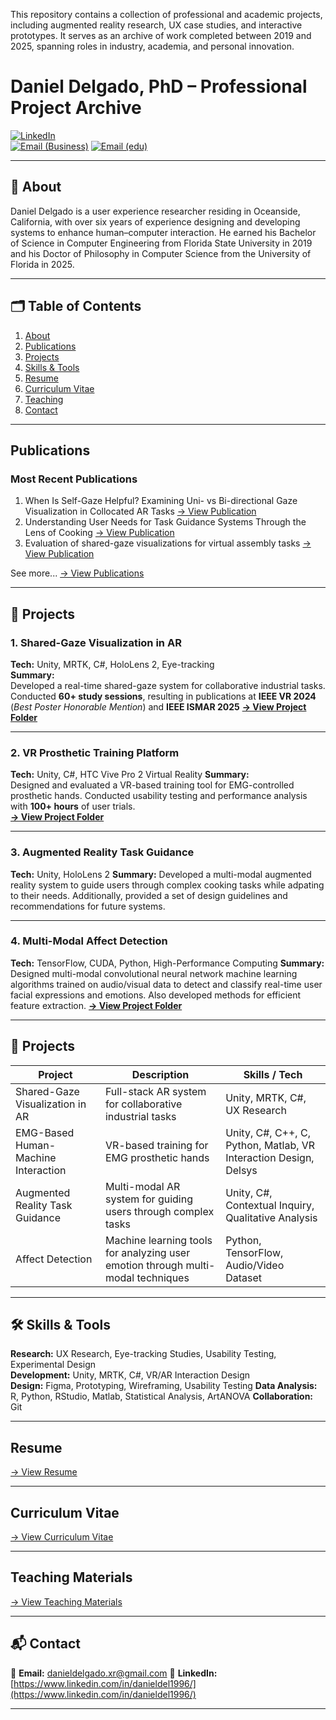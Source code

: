 This repository contains a collection of professional and academic projects, including augmented reality research, UX case studies, and interactive prototypes. It serves as an archive of work completed between 2019 and 2025, spanning roles in industry, academia, and personal innovation.

# Daniel Delgado, PhD – Professional Project Archive

[![LinkedIn](https://img.shields.io/badge/LinkedIn-Profile-blue)](https://www.linkedin.com/in/danieldel1996/)  
[![Email (Business)](https://img.shields.io/badge/Email-Contact-lightgrey)](mailto:danieldeldelgado.xr@gmail.com)
[![Email (edu)](https://img.shields.io/badge/Email-Contact-lightgrey)](mailto:danieldel@ufl.edu)


---

## 📖 About

Daniel Delgado is a user experience researcher residing in Oceanside, California, with over six years of experience designing and developing systems to enhance human–computer interaction. He earned his Bachelor of Science in Computer Engineering from Florida State University in 2019 and his Doctor of Philosophy in Computer Science from the University of Florida in 2025.

---

## 🗂 Table of Contents
1. [About](#-about)  
2. [Publications](#-publications)  
3. [Projects](#-projects)  
4. [Skills & Tools](#-skills--tools)
5. [Resume](#-resume)
6. [Curriculum Vitae](#-curriculum-vitae)
7. [Teaching](#-teaching)
8. [Contact](#-contact)  

---
## Publications
### Most Recent Publications
1. When Is Self-Gaze Helpful? Examining Uni- vs Bi-directional Gaze Visualization in Collocated AR Tasks [→ View Publication](Publications/When-is-Self-Gaze-Necessary.pdf)
2. Understanding User Needs for Task Guidance Systems Through the Lens of Cooking [→ View Publication](Publications/Understanding-User-Needs.pdf)
4. Evaluation of shared-gaze visualizations for virtual assembly tasks [→ View Publication](Publications/Evaluation-of-SGV.pdf)

See more... [→ View Publications](/Portfolio/tree/main/Publications/)

___

## 🌟 Projects

### **1. Shared-Gaze Visualization in AR**
**Tech:** 
Unity, MRTK, C#, HoloLens 2, Eye-tracking  
**Summary:**  
Developed a real-time shared-gaze system for collaborative industrial tasks. Conducted **60+ study sessions**, resulting in publications at **IEEE VR 2024** (*Best Poster Honorable Mention*) and **IEEE ISMAR 2025**
**[→ View Project Folder](/Portfolio/Projects/Shared-Gaze-Visualizations/)**

___

### **2. VR Prosthetic Training Platform**
**Tech:** 
Unity, C#, HTC Vive Pro 2 Virtual Reality
**Summary:**  
Designed and evaluated a VR-based training tool for EMG-controlled prosthetic hands. Conducted usability testing and performance analysis with **100+ hours** of user trials.  
**[→ View Project Folder](/Portfolio/Projects/EMG-Based-Human-Machine-Interface/)**

---
### **3. Augmented Reality Task Guidance**
**Tech:** 
Unity, HoloLens 2 
**Summary:** 
Developed a multi-modal augmented reality system to guide users through complex cooking tasks while adpating to their needs. Additionally, provided a set of design guidelines and recommendations for future systems.

___
### **4. Multi-Modal Affect Detection**
**Tech:** 
TensorFlow, CUDA, Python, High-Performance Computing
**Summary:** 
Designed multi-modal convolutional neural network machine learning algorithms trained on audio/visual data to detect and classify real-time user facial expressions and emotions. Also developed methods for efficient feature extraction.
**[→ View Project Folder](/Portfolio/Projects/Machine-Learning-Affect-Detection/)**
___

## 📂 Projects

| Project | Description | Skills / Tech |
|---------|-------------|---------------|
| Shared-Gaze Visualization in AR | Full-stack AR system for collaborative industrial tasks | Unity, MRTK, C#, UX Research |
| EMG-Based Human-Machine Interaction | VR-based training for EMG prosthetic hands | Unity, C#, C++, C, Python, Matlab, VR Interaction Design, Delsys |
| Augmented Reality Task Guidance | Multi-modal AR system for guiding users through complex tasks | Unity, C#, Contextual Inquiry, Qualitative Analysis |
| Affect Detection | Machine learning tools for analyzing user emotion through multi-modal techniques | Python, TensorFlow, Audio/Video Dataset |


---

## 🛠 Skills & Tools

**Research:** UX Research, Eye-tracking Studies, Usability Testing, Experimental Design  
**Development:** Unity, MRTK, C#, VR/AR Interaction Design  
**Design:** Figma, Prototyping, Wireframing, Usability Testing
**Data Analysis:** R, Python, RStudio, Matlab, Statistical Analysis, ArtANOVA
**Collaboration:** Git

---
## Resume
[→ View Resume](/Resume/Resume.pdf)

---
## Curriculum Vitae
[→ View Curriculum Vitae](/CV/DanielDelgado-CV.pdf)

---
## Teaching Materials
[→ View Teaching Materials](/Portfolio/Teaching/)

___

## 📬 Contact

📧 **Email:** [danieldelgado.xr@gmail.com](mailto:danieldelgado.xr@gmail.com)
🔗 **LinkedIn:** [https://www.linkedin.com/in/danieldel1996/](https://www.linkedin.com/in/danieldel1996/)

---
